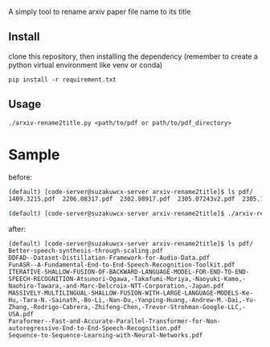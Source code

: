 A simply tool to rename arxiv paper file name to its title

## Install

clone this repository, then installing the dependency (remember to create a python virtual environment like venv or conda)

```
pip install -r requirement.txt
```

## Usage

```
./arxiv-rename2title.py <path/to/pdf or path/to/pdf_directory> 
```

# Sample

before:

```bash
(default) [code-server@suzakuwcx-server arxiv-rename2title]$ ls pdf/
1409.3215.pdf  2206.08317.pdf  2302.08917.pdf  2305.07243v2.pdf  2305.11013.pdf  2310.11010.pdf  2407.10446v1.pdf

(default) [code-server@suzakuwcx-server arxiv-rename2title]$ ./arxiv-rename2title.py ./pdf
```

after:

```
(default) [code-server@suzakuwcx-server arxiv-rename2title]$ ls pdf/
Better-speech-synthesis-through-scaling.pdf
DDFAD--Dataset-Distillation-Framework-for-Audio-Data.pdf
FunASR--A-Fundamental-End-to-End-Speech-Recognition-Toolkit.pdf
ITERATIVE-SHALLOW-FUSION-OF-BACKWARD-LANGUAGE-MODEL-FOR-END-TO-END-SPEECH-RECOGNITION-Atsunori-Ogawa,-Takafumi-Moriya,-Naoyuki-Kamo,-Naohiro-Tawara,-and-Marc-Delcroix-NTT-Corporation,-Japan.pdf
MASSIVELY-MULTILINGUAL-SHALLOW-FUSION-WITH-LARGE-LANGUAGE-MODELS-Ke-Hu,-Tara-N.-Sainath,-Bo-Li,-Nan-Du,-Yanping-Huang,-Andrew-M.-Dai,-Yu-Zhang,-Rodrigo-Cabrera,-Zhifeng-Chen,-Trevor-Strohman-Google-LLC,-USA.pdf
Paraformer--Fast-and-Accurate-Parallel-Transformer-for-Non-autoregressive-End-to-End-Speech-Recognition.pdf
Sequence-to-Sequence-Learning-with-Neural-Networks.pdf
```

